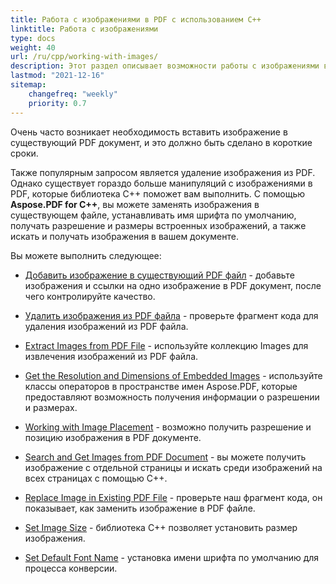 ```yaml
---
title: Работа с изображениями в PDF с использованием C++
linktitle: Работа с изображениями
type: docs
weight: 40
url: /ru/cpp/working-with-images/
description: Этот раздел описывает возможности работы с изображениями в PDF файле с использованием библиотеки C++.
lastmod: "2021-12-16"
sitemap:
    changefreq: "weekly"
    priority: 0.7
---
```


Очень часто возникает необходимость вставить изображение в существующий PDF документ, и это должно быть сделано в короткие сроки.

Также популярным запросом является удаление изображения из PDF. Однако существует гораздо больше манипуляций с изображениями в PDF, которые библиотека C++ поможет вам выполнить. С помощью **Aspose.PDF for C++**, вы можете заменять изображения в существующем файле, устанавливать имя шрифта по умолчанию, получать разрешение и размеры встроенных изображений, а также искать и получать изображения в вашем документе.

Вы можете выполнить следующее:

- [Добавить изображение в существующий PDF файл](/pdf/ru/cpp/add-image-to-existing-pdf-file/) - добавьте изображения и ссылки на одно изображение в PDF документ, после чего контролируйте качество.

- [Удалить изображения из PDF файла](/pdf/ru/cpp/delete-images-from-pdf-file/) - проверьте фрагмент кода для удаления изображений из PDF файла.
- [Extract Images from PDF File](/pdf/ru/cpp/extract-images-from-pdf-file/) - используйте коллекцию Images для извлечения изображений из PDF файла.
- [Get the Resolution and Dimensions of Embedded Images](/pdf/ru/cpp/get-resolution-and-dimensions-of-embedded-images/) - используйте классы операторов в пространстве имен Aspose.PDF, которые предоставляют возможность получения информации о разрешении и размерах.
- [Working with Image Placement](/pdf/ru/cpp/working-with-image-placement/) - возможно получить разрешение и позицию изображения в PDF документе.
- [Search and Get Images from PDF Document](/pdf/ru/cpp/search-and-get-images-from-pdf-document/) - вы можете получить изображение с отдельной страницы и искать среди изображений на всех страницах с помощью C++.
- [Replace Image in Existing PDF File](/pdf/ru/cpp/replace-image-in-existing-pdf-file/) - проверьте наш фрагмент кода, он показывает, как заменить изображение в PDF файле.
- [Set Image Size](/pdf/ru/cpp/set-image-size/) - библиотека C++ позволяет установить размер изображения.

- [Set Default Font Name](/pdf/ru/cpp/set-default-font-name/) - установка имени шрифта по умолчанию для процесса конверсии.